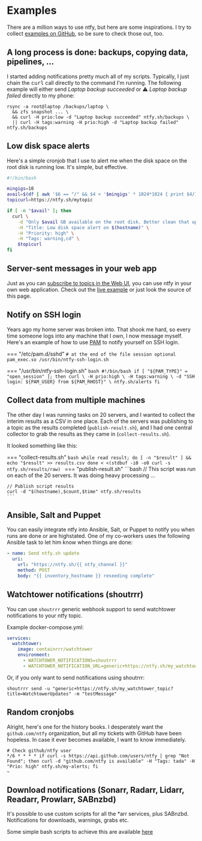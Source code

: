# Examples

There are a million ways to use ntfy, but here are some inspirations. I try to collect
<a href="https://github.com/binwiederhier/ntfy/tree/main/examples">examples on GitHub</a>, so be sure to check
those out, too.

## A long process is done: backups, copying data, pipelines, ...
I started adding notifications pretty much all of my scripts. Typically, I just chain the <tt>curl</tt> call
directly to the command I'm running. The following example will either send <i>Laptop backup succeeded</i>
or ⚠️ <i>Laptop backup failed</i> directly to my phone:

```
rsync -a root@laptop /backups/laptop \
  && zfs snapshot ... \
  && curl -H prio:low -d "Laptop backup succeeded" ntfy.sh/backups \
  || curl -H tags:warning -H prio:high -d "Laptop backup failed" ntfy.sh/backups
```

## Low disk space alerts
Here's a simple cronjob that I use to alert me when the disk space on the root disk is running low. It's simple, but 
effective. 

``` bash 
#!/bin/bash

mingigs=10
avail=$(df | awk '$6 == "/" && $4 < '$mingigs' * 1024*1024 { print $4/1024/1024 }')
topicurl=https://ntfy.sh/mytopic

if [ -n "$avail" ]; then
  curl \
    -d "Only $avail GB available on the root disk. Better clean that up." \
    -H "Title: Low disk space alert on $(hostname)" \
    -H "Priority: high" \
    -H "Tags: warning,cd" \
    $topicurl
fi
```

## Server-sent messages in your web app
Just as you can [subscribe to topics in the Web UI](subscribe/web.md), you can use ntfy in your own
web application. Check out the <a href="/example.html">live example</a> or just look the source of this page.

## Notify on SSH login
Years ago my home server was broken into. That shook me hard, so every time someone logs into any machine that I
own, I now message myself. Here's an example of how to use <a href="https://en.wikipedia.org/wiki/Linux_PAM">PAM</a>
to notify yourself on SSH login.

=== "/etc/pam.d/sshd"
    ```
    # at the end of the file
    session optional pam_exec.so /usr/bin/ntfy-ssh-login.sh
    ```

=== "/usr/bin/ntfy-ssh-login.sh"
    ```bash
    #!/bin/bash
    if [ "${PAM_TYPE}" = "open_session" ]; then
      curl \
        -H prio:high \
        -H tags:warning \
        -d "SSH login: ${PAM_USER} from ${PAM_RHOST}" \
        ntfy.sh/alerts
    fi
    ```

## Collect data from multiple machines
The other day I was running tasks on 20 servers, and I wanted to collect the interim results
as a CSV in one place. Each of the servers was publishing to a topic as the results completed (`publish-result.sh`), 
and I had one central collector to grab the results as they came in (`collect-results.sh`).

It looked something like this:

=== "collect-results.sh"
    ```bash
    while read result; do
      [ -n "$result" ] && echo "$result" >> results.csv
    done < <(stdbuf -i0 -o0 curl -s ntfy.sh/results/raw)
    ```
=== "publish-result.sh" 
    ```bash
    // This script was run on each of the 20 servers. It was doing heavy processing ...
    
    // Publish script results
    curl -d "$(hostname),$count,$time" ntfy.sh/results
    ```

## Ansible, Salt and Puppet
You can easily integrate ntfy into Ansible, Salt, or Puppet to notify you when runs are done or are highstated.
One of my co-workers uses the following Ansible task to let him know when things are done:

```yml
- name: Send ntfy.sh update
  uri:
    url: "https://ntfy.sh/{{ ntfy_channel }}"
    method: POST
    body: "{{ inventory_hostname }} reseeding complete"
```

## Watchtower notifications (shoutrrr)
You can use `shoutrrr` generic webhook support to send watchtower notifications to your ntfy topic.

Example docker-compose.yml:
```yml
services:
  watchtower:
    image: containrrr/watchtower
    environment:
      - WATCHTOWER_NOTIFICATIONS=shoutrrr
      - WATCHTOWER_NOTIFICATION_URL=generic+https://ntfy.sh/my_watchtower_topic?title=WatchtowerUpdates
```

Or, if you only want to send notifications using shoutrrr:
```
shoutrrr send -u "generic+https://ntfy.sh/my_watchtower_topic?title=WatchtowerUpdates" -m "testMessage"
```

## Random cronjobs
Alright, here's one for the history books. I desperately want the `github.com/ntfy` organization, but all my tickets with
GitHub have been hopeless. In case it ever becomes available, I want to know immediately.

``` cron
# Check github/ntfy user
*/6 * * * * if curl -s https://api.github.com/users/ntfy | grep "Not Found"; then curl -d "github.com/ntfy is available" -H "Tags: tada" -H "Prio: high" ntfy.sh/my-alerts; fi
~           
```

## Download notifications (Sonarr, Radarr, Lidarr, Readarr, Prowlarr, SABnzbd)

It's possible to use custom scripts for all the *arr services, plus SABnzbd. Notifications for downloads, warnings, grabs etc.

Some simple bash scripts to achieve this are available <a href="https://github.com/nickexyz/ntfy-shellscripts">here</a>

